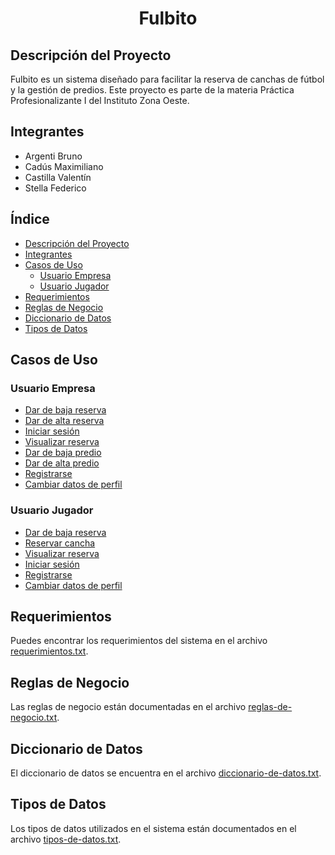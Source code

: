<h1 align="center"> Fulbito </h1>

## Descripción del Proyecto

Fulbito es un sistema diseñado para facilitar la reserva de canchas de fútbol y la gestión de predios. Este proyecto es parte de la materia Práctica Profesionalizante I del Instituto Zona Oeste.

## Integrantes

- Argenti Bruno
- Cadús Maximiliano
- Castilla Valentín
- Stella Federico

## Índice

- [Descripción del Proyecto](#descripción-del-proyecto)
- [Integrantes](#integrantes)
- [Casos de Uso](#casos-de-uso)
  - [Usuario Empresa](#usuario-empresa)
  - [Usuario Jugador](#usuario-jugador)
- [Requerimientos](#requerimientos)
- [Reglas de Negocio](#reglas-de-negocio)
- [Diccionario de Datos](#diccionario-de-datos)
- [Tipos de Datos](#tipos-de-datos)

## Casos de Uso

### Usuario Empresa

- [Dar de baja reserva](analisis/casos-de-uso/casos-de-uso-empresa/dar-de-baja-reserva.txt)
- [Dar de alta reserva](analisis/casos-de-uso/casos-de-uso-empresa/dar-de-alta-reserva.txt)
- [Iniciar sesión](analisis/casos-de-uso/casos-de-uso-empresa/iniciar-sesion.txt)
- [Visualizar reserva](analisis/casos-de-uso/casos-de-uso-empresa/visualizar-reserva.txt)
- [Dar de baja predio](analisis/casos-de-uso/casos-de-uso-empresa/dar-de-baja-predio.txt)
- [Dar de alta predio](analisis/casos-de-uso/casos-de-uso-empresa/dar-de-alta-predio.txt)
- [Registrarse](analisis/casos-de-uso/casos-de-uso-empresa/registrarse.txt)
- [Cambiar datos de perfil](analisis/casos-de-uso/casos-de-uso-empresa/cambiar-datos-de-perfil.txt)

### Usuario Jugador

- [Dar de baja reserva](analisis/casos-de-uso/casos-de-uso-usuario/dar-de-baja-reserva.txt)
- [Reservar cancha](analisis/casos-de-uso/casos-de-uso-usuario/reservar-cancha.txt)
- [Visualizar reserva](analisis/casos-de-uso/casos-de-uso-usuario/visualizar-reserva.txt)
- [Iniciar sesión](analisis/casos-de-uso/casos-de-uso-usuario/iniciar-sesion.txt)
- [Registrarse](analisis/casos-de-uso/casos-de-uso-usuario/registrarse.txt)
- [Cambiar datos de perfil](analisis/casos-de-uso/casos-de-uso-usuario/cambiar-datos-de-perfil.txt)

## Requerimientos

Puedes encontrar los requerimientos del sistema en el archivo [requerimientos.txt](analisis/requerimientos/requerimientos.txt).

## Reglas de Negocio

Las reglas de negocio están documentadas en el archivo [reglas-de-negocio.txt](analisis/reglas-de-negocio/reglas-de-negocio.txt).

## Diccionario de Datos

El diccionario de datos se encuentra en el archivo [diccionario-de-datos.txt](analisis/diccionario-de-datos/diccionario-de-datos.txt).

## Tipos de Datos

Los tipos de datos utilizados en el sistema están documentados en el archivo [tipos-de-datos.txt](analisis/tipos-de-datos/tipos-de-datos.txt).
